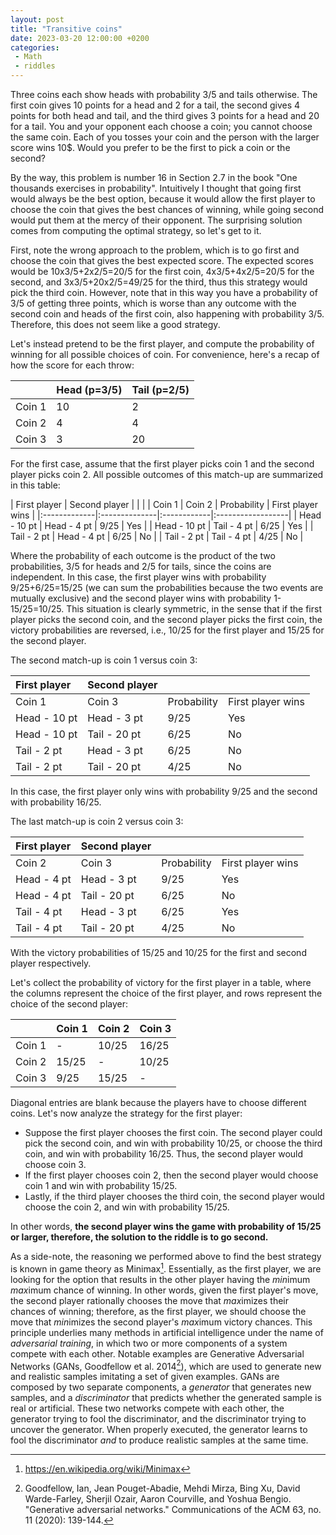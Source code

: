```yaml
---
layout: post
title: "Transitive coins"
date: 2023-03-20 12:00:00 +0200
categories:
 - Math
 - riddles
---
```


Three coins each show heads with probability 3/5 and tails otherwise.
The first coin gives 10 points for a head and 2 for a tail, the second gives 4 points for both head and tail, and the third gives 3 points for a head and 20 for a tail.
You and your opponent each choose a coin; you cannot choose the same coin.
Each of you tosses your coin and the person with the larger score wins 10$.
Would you prefer to be the first to pick a coin or the second?

<!-- more -->

By the way, this problem is number 16 in Section 2.7 in the book "One thousands exercises in probability".
Intuitively I thought that going first would always be the best option, because it would allow the first player to choose the coin that gives the best chances of winning, while going second would put them at the mercy of their opponent.
The surprising solution comes from computing the optimal strategy, so let's get to it.

First, note the wrong approach to the problem, which is to go first and choose the coin that gives the best expected score.
The expected scores would be 10x3/5+2x2/5=20/5 for the first coin, 4x3/5+4x2/5=20/5 for the second, and 3x3/5+20x2/5=49/25 for the third, thus this strategy would pick the third coin.
However, note that in this way you have a probability of 3/5 of getting three points, which is worse than any outcome with the second coin and heads of the first coin, also happening with probability 3/5.
Therefore, this does not seem like a good strategy.

Let's instead pretend to be the first player, and compute the probability of winning for all possible choices of coin.
For convenience, here's a recap of how the score for each throw:

|        | Head (p=3/5) | Tail (p=2/5) |
|:-------|:-------------|:-------------|
| Coin 1 | 10           | 2            |
| Coin 2 | 4            | 4            |
| Coin 3 | 3            | 20           |

For the first case, assume that the first player picks coin 1 and the second player picks coin 2.
All possible outcomes of this match-up are summarized in this table:

| First player | Second player |             |                   |
| Coin 1       | Coin 2        | Probability | First player wins |
|:-------------|:--------------|:------------|:------------------|
| Head - 10 pt | Head - 4 pt   | 9/25        | Yes               |
| Head - 10 pt | Tail - 4 pt   | 6/25        | Yes               |
| Tail - 2 pt  | Head - 4 pt   | 6/25        | No                |
| Tail - 2 pt  | Tail - 4 pt   | 4/25        | No                |

Where the probability of each outcome is the product of the two probabilities, 3/5 for heads and 2/5 for tails, since the coins are independent.
In this case, the first player wins with probability 9/25+6/25=15/25 (we can sum the probabilities because the two events are mutually exclusive) and the second player wins with probability 1-15/25=10/25.
This situation is clearly symmetric, in the sense that if the first player picks the second coin, and the second player picks the first coin, the victory probabilities are reversed, i.e., 10/25 for the first player and 15/25 for the second player.

The second match-up is coin 1 versus coin 3:

| First player | Second player |             |                   |
|:-------------|:--------------|:------------|:------------------|
| Coin 1       | Coin 3        | Probability | First player wins |
| Head - 10 pt | Head - 3 pt   | 9/25        | Yes               |
| Head - 10 pt | Tail - 20 pt  | 6/25        | No                |
| Tail - 2 pt  | Head - 3 pt   | 6/25        | No                |
| Tail - 2 pt  | Tail - 20 pt  | 4/25        | No                |

In this case, the first player only wins with probability 9/25 and the second with probability 16/25.

The last match-up is coin 2 versus coin 3:

| First player | Second player |             |                   |
|:-------------|:--------------|:------------|:------------------|
| Coin 2       | Coin 3        | Probability | First player wins |
| Head - 4 pt  | Head - 3 pt   | 9/25        | Yes               |
| Head - 4 pt  | Tail - 20 pt  | 6/25        | No                |
| Tail - 4 pt  | Head - 3 pt   | 6/25        | Yes               |
| Tail - 4 pt  | Tail - 20 pt  | 4/25        | No                |

With the victory probabilities of 15/25 and 10/25 for the first and second player respectively.

Let's collect the probability of victory for the first player in a table, where the columns represent the choice of the first player, and rows represent the choice of the second player:

|        | Coin 1 | Coin 2 | Coin 3 |
|:-------|:-------|:-------|:-------|
| Coin 1 | -      | 10/25  | 16/25  |
| Coin 2 | 15/25  | -      | 10/25  |
| Coin 3 | 9/25   | 15/25  | -      |

Diagonal entries are blank because the players have to choose different coins.
Let's now analyze the strategy for the first player:

 - Suppose the first player chooses the first coin. The second player could pick the second coin, and win with probability 10/25, or choose the third coin, and win with probability 16/25. Thus, the second player would choose coin 3.
 - If the first player chooses coin 2, then the second player would choose coin 1 and win with probability 15/25.
 - Lastly, if the third player chooses the third coin, the second player would choose the coin 2, and win with probability 15/25.

In other words, **the second player wins the game with probability of 15/25 or larger, therefore, the solution to the riddle is to go second.**

As a side-note, the reasoning we performed above to find the best strategy is known in game theory as Minimax[^mmx].
Essentially, as the first player, we are looking for the option that results in the other player having the *min*imum *max*imum chance of winning.
In other words, given the first player's move, the second player rationally chooses the move that *max*imizes their chances of winning; therefore, as the first player, we should choose the move that *min*imizes the second player's *max*imum victory chances.
This principle underlies many methods in artificial intelligence under the name of *adversarial training*, in which two or more components of a system compete with each other.
Notable examples are Generative Adversarial Networks (GANs, Goodfellow et al. 2014[^gan]), which are used to generate new and realistic samples imitating a set of given examples.
GANs are composed by two separate components, a *generator* that generates new samples, and a *discriminator* that predicts whether the generated sample is real or artificial.
These two networks compete with each other, the generator trying to fool the discriminator, and the discriminator trying to uncover the generator.
When properly executed, the generator learns to fool the discriminator *and* to produce realistic samples at the same time.


 [^mmx]: https://en.wikipedia.org/wiki/Minimax
 [^gan]: Goodfellow, Ian, Jean Pouget-Abadie, Mehdi Mirza, Bing Xu, David Warde-Farley, Sherjil Ozair, Aaron Courville, and Yoshua Bengio. "Generative adversarial networks." Communications of the ACM 63, no. 11 (2020): 139-144.
